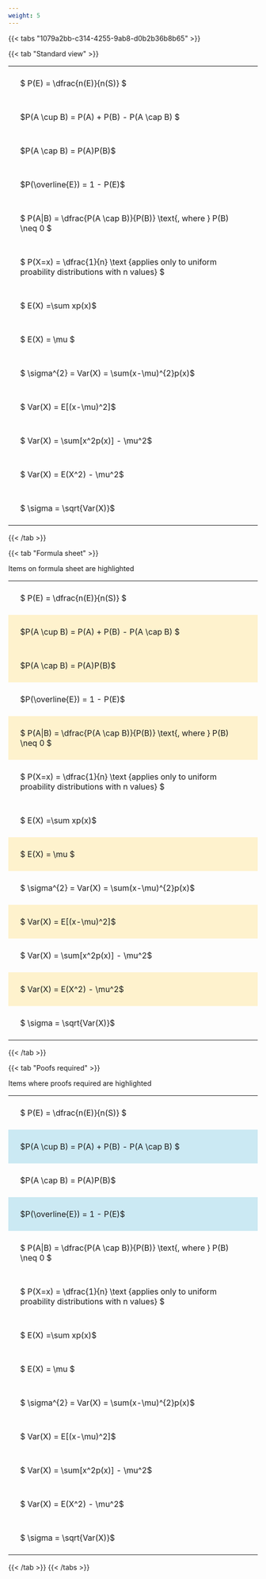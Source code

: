 ```yaml
---
weight: 5
---
```


{{< tabs "1079a2bb-c314-4255-9ab8-d0b2b36b8b65" >}}

{{< tab "Standard view" >}}

<style type="text/css">
#T_4ae11 th.col_heading {
  text-align: left;
  font-size: 1em;
}
#T_4ae11 td {
  text-align: left;
  font-size: 1em;
  padding: 1.5em;
}
</style>
<table id="T_4ae11">
  <thead>
  </thead>
  <tbody>
    <tr>
      <td id="T_4ae11_row0_col0" class="data row0 col0" >$ P(E) = \dfrac{n(E)}{n(S)} $</td>
    </tr>
    <tr>
      <td id="T_4ae11_row1_col0" class="data row1 col0" >$P(A \cup B) = P(A) + P(B) - P(A \cap B) $</td>
    </tr>
    <tr>
      <td id="T_4ae11_row2_col0" class="data row2 col0" >$P(A \cap B)  = P(A)P(B)$</td>
    </tr>
    <tr>
      <td id="T_4ae11_row3_col0" class="data row3 col0" >$P(\overline{E}) = 1 - P(E)$</td>
    </tr>
    <tr>
      <td id="T_4ae11_row4_col0" class="data row4 col0" >$ P(A|B) = \dfrac{P(A \cap B)}{P(B)} \text{, where } P(B) \neq 0 $</td>
    </tr>
    <tr>
      <td id="T_4ae11_row5_col0" class="data row5 col0" >$ P(X=x) =  \dfrac{1}{n} 
\text {applies only to uniform proability distributions with n values} $</td>
    </tr>
    <tr>
      <td id="T_4ae11_row6_col0" class="data row6 col0" >$ E(X) =\sum xp(x)$</td>
    </tr>
    <tr>
      <td id="T_4ae11_row7_col0" class="data row7 col0" >$ E(X) = \mu $</td>
    </tr>
    <tr>
      <td id="T_4ae11_row8_col0" class="data row8 col0" >$ \sigma^{2} = Var(X) = \sum(x-\mu)^{2}p(x)$</td>
    </tr>
    <tr>
      <td id="T_4ae11_row9_col0" class="data row9 col0" >$ Var(X) = E[(x-\mu)^2]$</td>
    </tr>
    <tr>
      <td id="T_4ae11_row10_col0" class="data row10 col0" >$ Var(X) = \sum[x^2p(x)] - \mu^2$</td>
    </tr>
    <tr>
      <td id="T_4ae11_row11_col0" class="data row11 col0" >$ Var(X) = E(X^2) - \mu^2$</td>
    </tr>
    <tr>
      <td id="T_4ae11_row12_col0" class="data row12 col0" >$ \sigma = \sqrt{Var(X)}$</td>
    </tr>
  </tbody>
</table>
{{< /tab >}}

{{< tab "Formula sheet" >}}

Items on formula sheet are highlighted 
<br>
<style type="text/css">
#T_8f285 th.col_heading {
  text-align: left;
  font-size: 1em;
}
#T_8f285 td {
  text-align: left;
  font-size: 1em;
  padding: 1.5em;
}
#T_8f285_row0_col0, #T_8f285_row3_col0, #T_8f285_row5_col0, #T_8f285_row6_col0, #T_8f285_row8_col0, #T_8f285_row10_col0, #T_8f285_row12_col0 {
  background-color: rgba(0,0,0,0);
}
#T_8f285_row1_col0, #T_8f285_row2_col0, #T_8f285_row4_col0, #T_8f285_row7_col0, #T_8f285_row9_col0, #T_8f285_row11_col0 {
  background-color: rgba(255,194,10, 0.2);
}
</style>
<table id="T_8f285">
  <thead>
  </thead>
  <tbody>
    <tr>
      <td id="T_8f285_row0_col0" class="data row0 col0" >$ P(E) = \dfrac{n(E)}{n(S)} $</td>
    </tr>
    <tr>
      <td id="T_8f285_row1_col0" class="data row1 col0" >$P(A \cup B) = P(A) + P(B) - P(A \cap B) $</td>
    </tr>
    <tr>
      <td id="T_8f285_row2_col0" class="data row2 col0" >$P(A \cap B)  = P(A)P(B)$</td>
    </tr>
    <tr>
      <td id="T_8f285_row3_col0" class="data row3 col0" >$P(\overline{E}) = 1 - P(E)$</td>
    </tr>
    <tr>
      <td id="T_8f285_row4_col0" class="data row4 col0" >$ P(A|B) = \dfrac{P(A \cap B)}{P(B)} \text{, where } P(B) \neq 0 $</td>
    </tr>
    <tr>
      <td id="T_8f285_row5_col0" class="data row5 col0" >$ P(X=x) =  \dfrac{1}{n} 
\text {applies only to uniform proability distributions with n values} $</td>
    </tr>
    <tr>
      <td id="T_8f285_row6_col0" class="data row6 col0" >$ E(X) =\sum xp(x)$</td>
    </tr>
    <tr>
      <td id="T_8f285_row7_col0" class="data row7 col0" >$ E(X) = \mu $</td>
    </tr>
    <tr>
      <td id="T_8f285_row8_col0" class="data row8 col0" >$ \sigma^{2} = Var(X) = \sum(x-\mu)^{2}p(x)$</td>
    </tr>
    <tr>
      <td id="T_8f285_row9_col0" class="data row9 col0" >$ Var(X) = E[(x-\mu)^2]$</td>
    </tr>
    <tr>
      <td id="T_8f285_row10_col0" class="data row10 col0" >$ Var(X) = \sum[x^2p(x)] - \mu^2$</td>
    </tr>
    <tr>
      <td id="T_8f285_row11_col0" class="data row11 col0" >$ Var(X) = E(X^2) - \mu^2$</td>
    </tr>
    <tr>
      <td id="T_8f285_row12_col0" class="data row12 col0" >$ \sigma = \sqrt{Var(X)}$</td>
    </tr>
  </tbody>
</table>
{{< /tab >}}

{{< tab "Poofs required" >}}

Items where proofs required are highlighted 
<br>
<style type="text/css">
#T_a6185 th.col_heading {
  text-align: left;
  font-size: 1em;
}
#T_a6185 td {
  text-align: left;
  font-size: 1em;
  padding: 1.5em;
}
#T_a6185_row0_col0, #T_a6185_row2_col0, #T_a6185_row4_col0, #T_a6185_row5_col0, #T_a6185_row6_col0, #T_a6185_row7_col0, #T_a6185_row8_col0, #T_a6185_row9_col0, #T_a6185_row10_col0, #T_a6185_row11_col0, #T_a6185_row12_col0 {
  background-color: rgba(0,0,0,0);
}
#T_a6185_row1_col0, #T_a6185_row3_col0 {
  background-color: rgba(0,150,200, 0.2);
}
</style>
<table id="T_a6185">
  <thead>
  </thead>
  <tbody>
    <tr>
      <td id="T_a6185_row0_col0" class="data row0 col0" >$ P(E) = \dfrac{n(E)}{n(S)} $</td>
    </tr>
    <tr>
      <td id="T_a6185_row1_col0" class="data row1 col0" >$P(A \cup B) = P(A) + P(B) - P(A \cap B) $</td>
    </tr>
    <tr>
      <td id="T_a6185_row2_col0" class="data row2 col0" >$P(A \cap B)  = P(A)P(B)$</td>
    </tr>
    <tr>
      <td id="T_a6185_row3_col0" class="data row3 col0" >$P(\overline{E}) = 1 - P(E)$</td>
    </tr>
    <tr>
      <td id="T_a6185_row4_col0" class="data row4 col0" >$ P(A|B) = \dfrac{P(A \cap B)}{P(B)} \text{, where } P(B) \neq 0 $</td>
    </tr>
    <tr>
      <td id="T_a6185_row5_col0" class="data row5 col0" >$ P(X=x) =  \dfrac{1}{n} 
\text {applies only to uniform proability distributions with n values} $</td>
    </tr>
    <tr>
      <td id="T_a6185_row6_col0" class="data row6 col0" >$ E(X) =\sum xp(x)$</td>
    </tr>
    <tr>
      <td id="T_a6185_row7_col0" class="data row7 col0" >$ E(X) = \mu $</td>
    </tr>
    <tr>
      <td id="T_a6185_row8_col0" class="data row8 col0" >$ \sigma^{2} = Var(X) = \sum(x-\mu)^{2}p(x)$</td>
    </tr>
    <tr>
      <td id="T_a6185_row9_col0" class="data row9 col0" >$ Var(X) = E[(x-\mu)^2]$</td>
    </tr>
    <tr>
      <td id="T_a6185_row10_col0" class="data row10 col0" >$ Var(X) = \sum[x^2p(x)] - \mu^2$</td>
    </tr>
    <tr>
      <td id="T_a6185_row11_col0" class="data row11 col0" >$ Var(X) = E(X^2) - \mu^2$</td>
    </tr>
    <tr>
      <td id="T_a6185_row12_col0" class="data row12 col0" >$ \sigma = \sqrt{Var(X)}$</td>
    </tr>
  </tbody>
</table>
{{< /tab >}}
{{< /tabs >}}